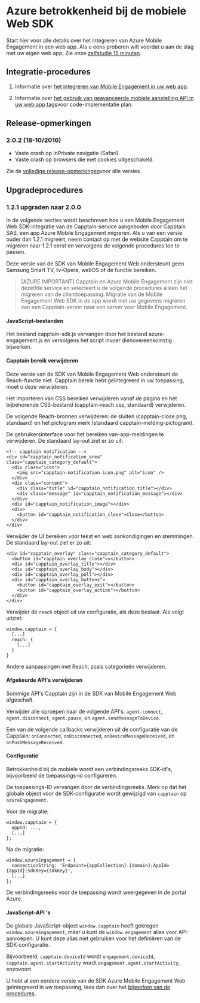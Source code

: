 <properties
    pageTitle="Azure betrokkenheid bij de mobiele Web SDK-overzicht | Microsoft Azure"
    description="De meest recente updates en procedures voor de Web SDK voor Azure Mobile Engagement"
    services="mobile-engagement"
    documentationCenter="mobile"
    authors="piyushjo"
    manager="erikre"
    editor="" />

<tags
    ms.service="mobile-engagement"
    ms.workload="mobile"
    ms.tgt_pltfrm="web"
    ms.devlang="js"
    ms.topic="article"
    ms.date="10/18/2016"
    ms.author="piyushjo" />


# <a name="azure-mobile-engagement-web-sdk"></a>Azure betrokkenheid bij de mobiele Web SDK

Start hier voor alle details over het integreren van Azure Mobile Engagement in een web app. Als u eens proberen wilt voordat u aan de slag met uw eigen web app, Zie onze [zelfstudie 15 minuten](mobile-engagement-web-app-get-started.md).

## <a name="integration-procedures"></a>Integratie-procedures
1. Informatie over [het integreren van Mobile Engagement in uw web app](mobile-engagement-web-integrate-engagement.md).

2. Informatie over [het gebruik van geavanceerde mobiele aanstelling API in uw web app tags](mobile-engagement-web-use-engagement-api.md)voor code-implementatie plan.

## <a name="release-notes"></a>Release-opmerkingen

### <a name="202-10182016"></a>2.0.2 (18-10/2016)

-   Vaste crash op InPrivate navigatie (Safari).
-   Vaste crash op browsers die met cookies uitgeschakeld.

Zie de [volledige release-opmerkingen](mobile-engagement-web-release-notes.md)voor alle versies.

## <a name="upgrade-procedures"></a>Upgradeprocedures

### <a name="upgrade-from-121-to-200"></a>1.2.1 upgraden naar 2.0.0

In de volgende secties wordt beschreven hoe u een Mobile Engagement Web SDK-integratie van de Capptain-service aangeboden door Capptain SAS, een app Azure Mobile Engagement migreren. Als u van een versie ouder dan 1.2.1 migreert, neem contact op met de website Capptain om te migreren naar 1.2.1 eerst en vervolgens de volgende procedures toe te passen.

Deze versie van de SDK van Mobile Engagement Web ondersteunt geen Samsung Smart TV, tv-Opera, webOS of de functie bereiken.

>[AZURE.IMPORTANT] Capptain en Azure Mobile Engagement zijn niet dezelfde service en selecteert u de volgende procedures alleen het migreren van de clienttoepassing. Migratie van de Mobile Engagement Web SDK in de app wordt niet uw gegevens migreren van een Capptain-server naar een server voor Mobile Engagement.

#### <a name="javascript-files"></a>JavaScript-bestanden

Het bestand capptain-sdk.js vervangen door het bestand azure-engagement.js en vervolgens het script invoer dienovereenkomstig bijwerken.

#### <a name="remove-capptain-reach"></a>Capptain bereik verwijderen

Deze versie van de SDK van Mobile Engagement Web ondersteunt de Reach-functie niet. Capptain bereik hebt geïntegreerd in uw toepassing, moet u deze verwijderen.

Het importeren van CSS bereiken verwijderen vanaf de pagina en het bijbehorende CSS-bestand (capptain-reach.css, standaard) verwijderen.

De volgende Reach-bronnen verwijderen: de sluiten (capptain-close.png, standaard) en het pictogram merk (standaard capptain-melding-pictogram).

De gebruikersinterface voor het bereiken van-app-meldingen te verwijderen. De standaard lay-out ziet er zo uit:

    <!-- capptain notification -->
    <div id="capptain_notification_area" class="capptain_category_default">
      <div class="icon">
        <img src="capptain-notification-icon.png" alt="icon" />
      </div>
      <div class="content">
        <div class="title" id="capptain_notification_title"></div>
        <div class="message" id="capptain_notification_message"></div>
      </div>
      <div id="capptain_notification_image"></div>
      <div>
        <button id="capptain_notification_close">Close</button>
      </div>
    </div>

Verwijder de UI bereiken voor tekst en web aankondigingen en stemmingen. De standaard lay-out ziet er zo uit:

    <div id="capptain_overlay" class="capptain_category_default">
      <button id="capptain_overlay_close">x</button>
      <div id="capptain_overlay_title"></div>
      <div id="capptain_overlay_body"></div>
      <div id="capptain_overlay_poll"></div>
      <div id="capptain_overlay_buttons">
        <button id="capptain_overlay_exit"></button>
        <button id="capptain_overlay_action"></button>
      </div>
    </div>

Verwijder de `reach` object uit uw configuratie, als deze bestaat. Als volgt uitziet:

    window.capptain = {
      [...]
      reach: {
        [...]
      }
    }

Andere aanpassingen met Reach, zoals categorieën verwijderen.

#### <a name="remove-deprecated-apis"></a>Afgekeurde API's verwijderen

Sommige API's Capptain zijn in de SDK van Mobile Engagement Web afgeschaft.

Verwijder alle oproepen naar de volgende API's: `agent.connect`, `agent.disconnect`, `agent.pause`, en `agent.sendMessageToDevice`.

Een van de volgende callbacks verwijderen uit de configuratie van de Capptain: `onConnected`, `onDisconnected`, `onDeviceMessageReceived`, en `onPushMessageReceived`.

#### <a name="configuration"></a>Configuratie

Betrokkenheid bij de mobiele wordt een verbindingsreeks SDK-id's, bijvoorbeeld de toepassings-id configureren.

De toepassings-ID vervangen door de verbindingsreeks. Merk op dat het globale object voor de SDK-configuratie wordt gewijzigd van `capptain` op `azureEngagement`.

Voor de migratie:

    window.capptain = {
      appId: ...,
      [...]
    };

Na de migratie:

    window.azureEngagement = {
      connectionString: 'Endpoint={appCollection}.{domain};AppId={appId};SdkKey={sdkKey}',
      [...]
    };

De verbindingsreeks voor de toepassing wordt weergegeven in de portal Azure.

#### <a name="javascript-apis"></a>JavaScript-API 's

De globale JavaScript-object `window.capptain` heeft gekregen `window.azureEngagement`, maar u kunt de `window.engagement` alias voor API-aanroepen. U kunt deze alias niet gebruiken voor het definiëren van de SDK-configuratie.

Bijvoorbeeld, `capptain.deviceId` wordt `engagement.deviceId`, `capptain.agent.startActivity` wordt `engagement.agent.startActivity`, enzovoort.

U hebt al een eerdere versie van de SDK Azure Mobile Engagement Web geïntegreerd in uw toepassing, lees dan over het [bijwerken van de procedures](mobile-engagement-web-upgrade-procedure.md).
